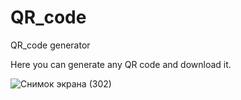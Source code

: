 # QR_code
QR_code generator

Here you can generate any QR code and download it.

![Снимок экрана (302)](https://github.com/user-attachments/assets/16d9559d-596c-431d-b69d-7c8355c1be46)
